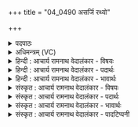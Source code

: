 +++
title = "04_0490 असर्जि रथ्यो"

+++
<details><summary>पदपाठः</summary>

अ꣡स꣢꣯र्जि। र꣡थ्यः꣢꣯। य꣡था꣢꣯। प꣣वि꣡त्रे꣢। च꣣म्वोः꣢꣯। सु꣣तः꣢। का꣡र्ष्म꣢꣯न्। वा꣣जी꣢। नि। अ꣣क्रमीत्। ४९०।
</details>

<details><summary>अधिमन्त्रम् (VC)</summary>

- पवमानः सोमः
- प्रभूवसुराङ्गिरसः
- गायत्री
- षड्जः
- पावमानं काण्डम्
</details>

<details><summary>हिन्दी : आचार्य रामनाथ वेदालंकार - विषयः</summary>

अगले मन्त्र में यह वर्णन है कि परमेश्वर की आराधना से स्तोता कैसा बल प्राप्त कर लेता है।
</details>

<details><summary>हिन्दी : आचार्य रामनाथ वेदालंकार - पदार्थः</summary>

पदार्थान्वय -  (चम्वोः) आत्मा और बुद्धिरूप अधिषवणफलकों में (सुतः) अभिषुत अर्थात् ध्यान द्वारा प्रकटीकृत रसनिधि परमेश्वर (पवित्रे) दशापवित्र के तुल्य पवित्र हृदय में (असर्जि) छोड़ा जाता है, (रथ्यः यथा) जैसे रथ में नियुक्त घोड़ा मार्ग में छोड़ा जाता है। उससे (वाजी) बलवान् हुआ उपासक (कार्ष्मन्) योग-मार्ग में (न्यक्रमीत्) सब विघ्नों को पार कर लेता है, जैसे (वाजी) बलवान् सेनापति (कार्ष्मन्) युद्ध में (न्यक्रमीत्) शत्रु-सेनाओं को परास्त करता है ॥४॥ इस मन्त्र में पूर्वार्द्ध में श्रौति उपमा और उत्तरार्द्ध में श्लेषमूलक लुप्तोपमा है ॥४॥
</details>

<details><summary>हिन्दी : आचार्य रामनाथ वेदालंकार - भावार्थः</summary>

भावार्थ -  जब हृदय में सोम परमात्मा अवतीर्ण होता है, तब मनुष्य सभी विघ्न-बाधाओं को क्षण-भर में ही परास्त कर लेता है ॥४॥
</details>

<details><summary>संस्कृत : आचार्य रामनाथ वेदालंकार - विषयः</summary>

अथ परमेश्वराराधनेन स्तोता कीदृशं बलं प्राप्नोतीत्याह।
</details>

<details><summary>संस्कृत : आचार्य रामनाथ वेदालंकार - पदार्थः</summary>

पदार्थान्वय -  (चम्वोः) आत्मबुद्धिरूपयोः अधिषवणफलकयोः (सुतः) अभिषुतः, ध्यानेन प्रकटीकृतः सोमः रसनिधिः परमेश्वरः (पवित्रे) दशापवित्रे इव पवित्रे हृदये (असर्जि) विसृष्टोऽस्ति, (रथ्यः यथा) येन प्रकारेण रथनियुक्तः अश्वः मार्गे विसृज्यते तद्वत्। तेन (वाजी) बलवान् सन् उपासकः (कार्ष्मन्) योगमार्गे। कृष्यते विलिख्यते पादाघातैः इति कार्ष्मा मार्गः तस्मिन्। अत्र सप्तम्या लुक्। (न्यक्रमीत्) निक्रमते, योगविघ्नान् उल्लङ्घयते, यथा (वाजी) बलवान् सेनापतिः (कार्ष्मन्) संग्रामे। कृषतः अन्योन्यं विलिखतः उभे सेने यत्र स कार्ष्मा रणः तस्मिन्। (न्यक्रमीत्) शत्रुसेनाः पराजयते ॥४॥ अत्र पूर्वार्द्धे श्रौती उपमा, उत्तरार्द्धे च श्लेषमूला लुप्तोपमा ॥४॥
</details>

<details><summary>संस्कृत : आचार्य रामनाथ वेदालंकार - भावार्थः</summary>

भावार्थ -  यदा हृदये सोमः परमात्माऽवतरति तदा मनुष्यः सर्वा अपि विघ्नबाधाः क्षणेनैव पराजयते ॥४॥
</details>

<details><summary>संस्कृत : आचार्य रामनाथ वेदालंकार - पादटिप्पनी</summary>

टिप्पनी -   १. ऋ० ९।३६।१।
</details>